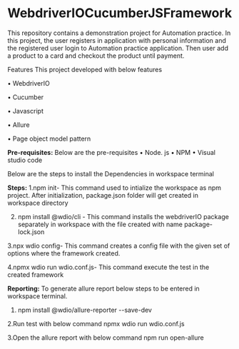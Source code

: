 # WebdriverIOCucumberJSFramework
This repository contains a demonstration project for Automation practice. In this project, the user registers in application with personal information and the registered user login to Automation practice application. Then user add a product to a card and checkout the product until payment.

Features This project developed with below features

• WebdriverIO

• Cucumber

• Javascript

• Allure

• Page object model pattern

**Pre-requisites:**
Below are the pre-requisites
• Node. js
• NPM
• Visual studio code

Below are the steps to install the Dependencies in workspace terminal

**Steps:**
1.npm init- This command used to intialize the workspace as npm project. After initialization, package.json folder will get created in workspace directory

2. npm  install @wdio/cli - This command installs the webdriverIO package separately in workspace with the file created with name package-lock.json

3.npx wdio config- This command creates a config file with the given set of options where the framework created.

4.npmx wdio run wdio.conf.js- This command execute the test in the created framework

**Reporting:**
To generate allure report below steps to be entered in workspace terminal.

1. npm install @wdio/allure-reporter --save-dev 

2.Run test with below command
   npmx wdio run wdio.conf.js

3.Open the allure report with below command
   npm run open-allure


